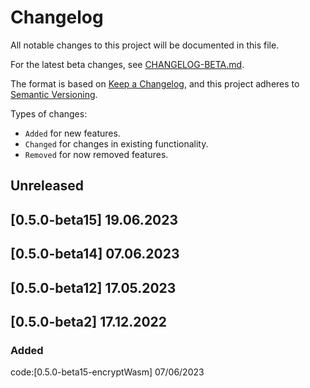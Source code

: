# Changelog

All notable changes to this project will be documented in this file.

For the latest beta changes, see [CHANGELOG-BETA.md](./CHANGELOG-BETA.md).

The format is based on [Keep a Changelog](https://keepachangelog.com/en/1.0.0/),
and this project adheres to [Semantic Versioning](https://semver.org/spec/v2.0.0.html).

Types of changes:

- `Added` for new features.
- `Changed` for changes in existing functionality.
- `Removed` for now removed features.

## Unreleased

## [0.5.0-beta15] 19.06.2023

## [0.5.0-beta14] 07.06.2023

## [0.5.0-beta12] 17.05.2023

## [0.5.0-beta2] 17.12.2022

### Added
code:[0.5.0-beta15-encryptWasm] 07/06/2023

